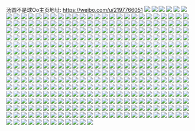 汤圆不是球Oo主页地址: https://weibo.com/u/2197766051 
![](https://wx4.sinaimg.cn/mw2000/82ff3fa3ly1h9e3ve2mwkj20pb1401kx.jpg) 
![](https://wx4.sinaimg.cn/mw2000/82ff3fa3ly1h94ijii1zbj21bs0zuwxe.jpg) 
![](https://wx4.sinaimg.cn/mw2000/82ff3fa3ly1h8wbj8qxz0j22c02c0kjm.jpg) 
![](https://wx4.sinaimg.cn/mw2000/82ff3fa3ly1h8wbj6at63j22c02c0kjm.jpg) 
![](https://wx4.sinaimg.cn/mw2000/82ff3fa3ly1h8nf3x28crj20u00u0wir.jpg) 
![](https://wx4.sinaimg.cn/mw2000/82ff3fa3ly1h8kwt1yd31j21hc0u01hj.jpg) 
![](https://wx4.sinaimg.cn/mw2000/82ff3fa3ly1h8isvd38g5j22802yo7wk.jpg) 
![](https://wx4.sinaimg.cn/mw2000/82ff3fa3ly1h8isv9d54nj2280280qv7.jpg) 
![](https://wx4.sinaimg.cn/mw2000/82ff3fa3ly1h85nld1jzij22c02c0x6q.jpg) 
![](https://wx4.sinaimg.cn/mw2000/82ff3fa3ly1h85nl7k52zj22th1fkb2a.jpg) 
![](https://wx4.sinaimg.cn/mw2000/82ff3fa3ly1h84ljkpwqwj21400u0116.jpg) 
![](https://wx4.sinaimg.cn/mw2000/82ff3fa3ly1h7xt28i43lj20v91voh5r.jpg) 
![](https://wx4.sinaimg.cn/mw2000/82ff3fa3ly1h7xt41zkufj20u00hl412.jpg) 
![](https://wx4.sinaimg.cn/mw2000/82ff3fa3ly1h7mhtlurbxj22802yoe84.jpg) 
![](https://wx4.sinaimg.cn/mw2000/82ff3fa3ly1h7mhthizq5j22rr2c0kjn.jpg) 
![](https://wx4.sinaimg.cn/mw2000/82ff3fa3ly1h7mdasa4nfj22802yoqv8.jpg) 
![](https://wx4.sinaimg.cn/mw2000/82ff3fa3ly1h7mdapgjaej22802yohdw.jpg) 
![](https://wx4.sinaimg.cn/mw2000/82ff3fa3ly1h7mdav0anfj22802yonpg.jpg) 
![](https://wx4.sinaimg.cn/mw2000/82ff3fa3ly1h7iekbbtj5j20sr0omn61.jpg) 
![](https://wx4.sinaimg.cn/mw2000/b10c1bc2ly1h7bxkuz7y5j208108caa1.jpg) 
![](https://wx4.sinaimg.cn/mw2000/82ff3fa3ly1h7hf7p3y5vj23402c0e82.jpg) 
![](https://wx4.sinaimg.cn/mw2000/82ff3fa3ly1h7hf7qa5hxj23402c0e82.jpg) 
![](https://wx4.sinaimg.cn/mw2000/82ff3fa3ly1h7hf7rgi9bj23402c0qv6.jpg) 
![](https://wx4.sinaimg.cn/mw2000/82ff3fa3ly1h7eakerpw3j22802yoqq6.jpg) 
![](https://wx4.sinaimg.cn/mw2000/82ff3fa3ly1h7eakhlumpj22802yo4qs.jpg) 
![](https://wx4.sinaimg.cn/mw2000/82ff3fa3ly1h7c52cgcjdj213u0tugob.jpg) 
![](https://wx4.sinaimg.cn/mw2000/82ff3fa3ly1h782qr5g59j23402c0x6q.jpg) 
![](https://wx4.sinaimg.cn/mw2000/82ff3fa3ly1h761mhjenmj23402c0b2c.jpg) 
![](https://wx4.sinaimg.cn/mw2000/82ff3fa3ly1h761mf9sk2j23402c01ky.jpg) 
![](https://wx4.sinaimg.cn/mw2000/82ff3fa3ly1h761mjo509j23402c0npf.jpg) 
![](https://wx4.sinaimg.cn/mw2000/82ff3fa3ly1h761mdn991j224q2yoh8f.jpg) 
![](https://wx4.sinaimg.cn/mw2000/82ff3fa3ly1h761m8a8njj22802yonpf.jpg) 
![](https://wx4.sinaimg.cn/mw2000/82ff3fa3ly1h761n1fna5j22802yob2c.jpg) 
![](https://wx4.sinaimg.cn/mw2000/82ff3fa3ly1h761mux1oyj22yi27vqv5.jpg) 
![](https://wx4.sinaimg.cn/mw2000/82ff3fa3ly1h761monaaoj21ts1ts4qr.jpg) 
![](https://wx4.sinaimg.cn/mw2000/82ff3fa3ly1h761mwk5izj23402c0npf.jpg) 
![](https://wx4.sinaimg.cn/mw2000/82ff3fa3ly1h71naspka1j23402c0qv6.jpg) 
![](https://wx4.sinaimg.cn/mw2000/82ff3fa3ly1h709k0sd14j236c1sbb2b.jpg) 
![](https://wx4.sinaimg.cn/mw2000/82ff3fa3ly1h6z8v5qh0ej20v91vo1kx.jpg) 
![](https://wx4.sinaimg.cn/mw2000/82ff3fa3ly1h6xtt55rbwj20u00u0gs1.jpg) 
![](https://wx4.sinaimg.cn/mw2000/82ff3fa3ly1h6vqcoeactj23402c0hdv.jpg) 
![](https://wx4.sinaimg.cn/mw2000/82ff3fa3ly1h6vqcrfs4cj23402c0npe.jpg) 
![](https://wx4.sinaimg.cn/mw2000/82ff3fa3ly1h6vqcqngspj22c02c0x6q.jpg) 
![](https://wx4.sinaimg.cn/mw2000/82ff3fa3ly1h6t8c5riozj20u00u015f.jpg) 
![](https://wx4.sinaimg.cn/mw2000/82ff3fa3ly1h6r9fzyz91j216o16ob29.jpg) 
![](https://wx4.sinaimg.cn/mw2000/82ff3fa3ly1h6r9fycb97j216o16on93.jpg) 
![](https://wx4.sinaimg.cn/mw2000/82ff3fa3ly1h6q4oxz3q2j22ek2c0u0x.jpg) 
![](https://wx4.sinaimg.cn/mw2000/82ff3fa3ly1h6q4owu1qnj23402c0x6p.jpg) 
![](https://wx4.sinaimg.cn/mw2000/82ff3fa3ly1h6q4p65c3ej22802yo7wk.jpg) 
![](https://wx4.sinaimg.cn/mw2000/82ff3fa3ly1h6q4otqe18j22802804qr.jpg) 
![](https://wx4.sinaimg.cn/mw2000/82ff3fa3ly1h6q4ovclx5j23402c0x6p.jpg) 
![](https://wx4.sinaimg.cn/mw2000/82ff3fa3ly1h6q4pkpzacj23402c0kjn.jpg) 
![](https://wx4.sinaimg.cn/mw2000/82ff3fa3ly1h6q4ph98acj23402c0x6p.jpg) 
![](https://wx4.sinaimg.cn/mw2000/82ff3fa3ly1h6ooejd3yxj22c02c0x6q.jpg) 
![](https://wx4.sinaimg.cn/mw2000/82ff3fa3ly1h6ooefmjinj22c02c0k38.jpg) 
![](https://wx4.sinaimg.cn/mw2000/82ff3fa3ly1h6llumd7hxj233y1pte82.jpg) 
![](https://wx4.sinaimg.cn/mw2000/82ff3fa3ly1h6lluo69ruj23402c0nif.jpg) 
![](https://wx4.sinaimg.cn/mw2000/82ff3fa3ly1h6lluqa187j23402c0npe.jpg) 
![](https://wx4.sinaimg.cn/mw2000/82ff3fa3ly1h6i02bi0nqj23402c0hdv.jpg) 
![](https://wx4.sinaimg.cn/mw2000/82ff3fa3ly1h6i02ibbzdj23402c0n92.jpg) 
![](https://wx4.sinaimg.cn/mw2000/82ff3fa3ly1h6i0200p2lj22802yo7wk.jpg) 
![](https://wx4.sinaimg.cn/mw2000/82ff3fa3ly1h6i02euyqtj23402c0n7m.jpg) 
![](https://wx4.sinaimg.cn/mw2000/82ff3fa3ly1h6i02j3rtbj20u00u00wq.jpg) 
![](https://wx4.sinaimg.cn/mw2000/82ff3fa3ly1h6gkhd3tgxj23402c0e82.jpg) 
![](https://wx4.sinaimg.cn/mw2000/82ff3fa3ly1h6fsohcw0oj23402c0x6r.jpg) 
![](https://wx4.sinaimg.cn/mw2000/82ff3fa3ly1h6fsodahlgj23402c0npe.jpg) 
![](https://wx4.sinaimg.cn/mw2000/82ff3fa3ly1h6fdjxnsa9j23402c07wj.jpg) 
![](https://wx4.sinaimg.cn/mw2000/82ff3fa3ly1h67hzyypo9j20mi0migpk.jpg) 
![](https://wx4.sinaimg.cn/mw2000/b10c1bc2ly1h6531t8cyjj208c08c3yo.jpg) 
![](https://wx4.sinaimg.cn/mw2000/82ff3fa3ly1h631xherivj23402c07wj.jpg) 
![](https://wx4.sinaimg.cn/mw2000/82ff3fa3ly1h631xftxwyj23402c0qv6.jpg) 
![](https://wx4.sinaimg.cn/mw2000/82ff3fa3ly1h631xjcju3j23402c0hdv.jpg) 
![](https://wx4.sinaimg.cn/mw2000/82ff3fa3ly1h631xltjvfj22802yokjn.jpg) 
![](https://wx4.sinaimg.cn/mw2000/82ff3fa3ly1h62tksw8qwj23402c0hdu.jpg) 
![](https://wx4.sinaimg.cn/mw2000/82ff3fa3ly1h62tktpbmkj23402c0b2a.jpg) 
![](https://wx4.sinaimg.cn/mw2000/82ff3fa3ly1h62tkrzz3aj23402c0hdu.jpg) 
![](https://wx4.sinaimg.cn/mw2000/82ff3fa3ly1h61sv1pq2tj23402c0qv6.jpg) 
![](https://wx4.sinaimg.cn/mw2000/82ff3fa3ly1h61sv03gwnj2280280b2b.jpg) 
![](https://wx4.sinaimg.cn/mw2000/82ff3fa3ly1h61sv558bnj23402c0hdu.jpg) 
![](https://wx4.sinaimg.cn/mw2000/82ff3fa3ly1h61sv2y2m1j23402c07wj.jpg) 
![](https://wx4.sinaimg.cn/mw2000/82ff3fa3ly1h61suxgi8aj228028017c.jpg) 
![](https://wx4.sinaimg.cn/mw2000/82ff3fa3ly1h61svckp3zj233y1w01ky.jpg) 
![](https://wx4.sinaimg.cn/mw2000/82ff3fa3ly1h61suuwnwej23402c0u0y.jpg) 
![](https://wx4.sinaimg.cn/mw2000/82ff3fa3ly1h61svbtwe4j22ig1obu0x.jpg) 
![](https://wx4.sinaimg.cn/mw2000/82ff3fa3ly1h60ofzd6l8j213u0tuwtb.jpg) 
![](https://wx4.sinaimg.cn/mw2000/b10c1bc2ly1h5vitk022nj206o06oq2w.jpg) 
![](https://wx4.sinaimg.cn/mw2000/82ff3fa3ly1h5usbsomdaj213u0tudpe.jpg) 
![](https://wx4.sinaimg.cn/mw2000/82ff3fa3ly1h5usbt32oej213u0tu11a.jpg) 
![](https://wx4.sinaimg.cn/mw2000/82ff3fa3ly1h5pvw14yxkj23402c0b2a.jpg) 
![](https://wx4.sinaimg.cn/mw2000/82ff3fa3ly1h5pvw8wrvgj20v90rvdnr.jpg) 
![](https://wx4.sinaimg.cn/mw2000/82ff3fa3ly1h5pvw8ajzzj20v20sqguf.jpg) 
![](https://wx4.sinaimg.cn/mw2000/82ff3fa3ly1h5pvvu8vfgj23402c04qr.jpg) 
![](https://wx4.sinaimg.cn/mw2000/82ff3fa3ly1h5pvw9e8l6j218z0xqdsk.jpg) 
![](https://wx4.sinaimg.cn/mw2000/82ff3fa3ly1h5pvy34sdaj20u017yk5d.jpg) 
![](https://wx4.sinaimg.cn/mw2000/82ff3fa3ly1h5pvxiwphdj20u00u0jyc.jpg) 
![](https://wx4.sinaimg.cn/mw2000/b10c1bc2ly1h5olyxfmcfj208c08ct8r.jpg) 
![](https://wx4.sinaimg.cn/mw2000/82ff3fa3ly1h5moyjmwl4j23402c0nph.jpg) 
![](https://wx4.sinaimg.cn/mw2000/82ff3fa3ly1h5mng3z99aj23402c0npe.jpg) 
![](https://wx4.sinaimg.cn/mw2000/82ff3fa3ly1h5mng5yw3bj22c01k07wh.jpg) 
![](https://wx4.sinaimg.cn/mw2000/82ff3fa3ly1h5mngdmvjwj223a2wp4qs.jpg) 
![](https://wx4.sinaimg.cn/mw2000/82ff3fa3ly1h5mnge3g8ej20tu0u8agb.jpg) 
![](https://wx4.sinaimg.cn/mw2000/82ff3fa3ly1h5mngeygvej22qy1wk4qq.jpg) 
![](https://wx4.sinaimg.cn/mw2000/82ff3fa3ly1h5mnggj677j23402c07wk.jpg) 
![](https://wx4.sinaimg.cn/mw2000/82ff3fa3ly1h5jdyn30i3j20u00irdi7.jpg) 
![](https://wx4.sinaimg.cn/mw2000/82ff3fa3ly1h5jdyncw39j20u00irmz7.jpg) 
![](https://wx4.sinaimg.cn/mw2000/82ff3fa3ly1h5jdyq8r6wj20u00irtbs.jpg) 
![](https://wx4.sinaimg.cn/mw2000/82ff3fa3ly1h5j4tped0wj22c033ynpg.jpg) 
![](https://wx4.sinaimg.cn/mw2000/82ff3fa3ly1h5j4tjt428j22c033yqv8.jpg) 
![](https://wx4.sinaimg.cn/mw2000/82ff3fa3ly1h5dgtczsatj23402c0x6q.jpg) 
![](https://wx4.sinaimg.cn/mw2000/82ff3fa3ly1h5dgtblyq4j23402c0kjm.jpg) 
![](https://wx4.sinaimg.cn/mw2000/82ff3fa3ly1h5dgtdzvtoj23402c0qv6.jpg) 
![](https://wx4.sinaimg.cn/mw2000/82ff3fa3ly1h5dgtfj8noj23402c0qv7.jpg) 
![](https://wx4.sinaimg.cn/mw2000/82ff3fa3ly1h5dgta77xoj22802yox6r.jpg) 
![](https://wx4.sinaimg.cn/mw2000/82ff3fa3ly1h5c0bcdlbhj20v90mlgup.jpg) 
![](https://wx4.sinaimg.cn/mw2000/82ff3fa3ly1h5c09m5qgqj20wt0u0n0g.jpg) 
![](https://wx4.sinaimg.cn/mw2000/82ff3fa3ly1h5c087f7soj22c02c0u0x.jpg) 
![](https://wx4.sinaimg.cn/mw2000/82ff3fa3ly1h5c0abr1l8j22802yo1l0.jpg) 
![](https://wx4.sinaimg.cn/mw2000/82ff3fa3ly1h5c0anav1cj23401qy4qr.jpg) 
![](https://wx4.sinaimg.cn/mw2000/82ff3fa3ly1h5aoo1424xj22o225uhdv.jpg) 
![](https://wx4.sinaimg.cn/mw2000/82ff3fa3ly1h58vp2gbw5j213u0tuafs.jpg) 
![](https://wx4.sinaimg.cn/mw2000/82ff3fa3ly1h55cud8oynj23402c0hdu.jpg) 
![](https://wx4.sinaimg.cn/mw2000/82ff3fa3ly1h55cuachf2j22yo280e84.jpg) 
![](https://wx4.sinaimg.cn/mw2000/82ff3fa3ly1h55cw3xdtbj22yo2801l0.jpg) 
![](https://wx4.sinaimg.cn/mw2000/82ff3fa3ly1h54dou9bwlj20u01sygum.jpg) 
![](https://wx4.sinaimg.cn/mw2000/82ff3fa3ly1h54dpufzr9j20pl068tc1.jpg) 
![](https://wx4.sinaimg.cn/mw2000/82ff3fa3ly1h536kpa3a4j20v91voaij.jpg) 
![](https://wx4.sinaimg.cn/mw2000/82ff3fa3ly1h534n4qrqkj22802yob2c.jpg) 
![](https://wx4.sinaimg.cn/mw2000/82ff3fa3ly1h534nbi0ycj22802yo4qs.jpg) 
![](https://wx4.sinaimg.cn/mw2000/82ff3fa3ly1h4xbmdxc2zj22802yo7wk.jpg) 
![](https://wx4.sinaimg.cn/mw2000/82ff3fa3ly1h4xbmhgc2bj2280280x6q.jpg) 
![](https://wx4.sinaimg.cn/mw2000/82ff3fa3ly1h4xbm9nlkij22802804qr.jpg) 
![](https://wx4.sinaimg.cn/mw2000/82ff3fa3ly1h4xbmkcsrbj22802yo4qs.jpg) 
![](https://wx4.sinaimg.cn/mw2000/82ff3fa3ly1h4q9l3hmscj20u01407ij.jpg) 
![](https://wx4.sinaimg.cn/mw2000/b10c1bc2ly1h4h0k7rpvej208c08c0st.jpg) 
![](https://wx4.sinaimg.cn/mw2000/82ff3fa3ly1h4b6ume3wrj20rw10bdkg.jpg) 
![](https://wx4.sinaimg.cn/mw2000/82ff3fa3ly1h4avci4ex3j222g22gx6p.jpg) 
![](https://wx4.sinaimg.cn/mw2000/82ff3fa3ly1h4avhukp17j21sn2st1kz.jpg) 
![](https://wx4.sinaimg.cn/mw2000/82ff3fa3ly1h4ac2hcc97j23402c0u0z.jpg) 
![](https://wx4.sinaimg.cn/mw2000/82ff3fa3ly1h4ac2e8au5j23402c0hdu.jpg) 
![](https://wx4.sinaimg.cn/mw2000/82ff3fa3ly1h4ac2j8t0ij23402c0npf.jpg) 
![](https://wx4.sinaimg.cn/mw2000/82ff3fa3ly1h4ac2lqklgj23402c0hdv.jpg) 
![](https://wx4.sinaimg.cn/mw2000/82ff3fa3ly1h44d8y1rsmj23401yzkjn.jpg) 
![](https://wx4.sinaimg.cn/mw2000/82ff3fa3ly1h3wilnb4b1j22801ygb29.jpg) 
![](https://wx4.sinaimg.cn/mw2000/82ff3fa3ly1h3qnu76jg1j23402c0e82.jpg) 
![](https://wx4.sinaimg.cn/mw2000/82ff3fa3ly1h3qis926f7j22c033yu0z.jpg) 
![](https://wx4.sinaimg.cn/mw2000/82ff3fa3ly1h3qisabpotj21w02d8x6p.jpg) 
![](https://wx4.sinaimg.cn/mw2000/82ff3fa3ly1h3qis76rv8j22c033yb2b.jpg) 
![](https://wx4.sinaimg.cn/mw2000/82ff3fa3ly1h3qisccbl6j22c0340npf.jpg) 
![](https://wx4.sinaimg.cn/mw2000/82ff3fa3ly1h3qishlyy3j233n2c0qv6.jpg) 
![](https://wx4.sinaimg.cn/mw2000/82ff3fa3ly1h3qise3ft9j22802s3x6r.jpg) 
![](https://wx4.sinaimg.cn/mw2000/82ff3fa3ly1h3qisj76caj22ba2et7wi.jpg) 
![](https://wx4.sinaimg.cn/mw2000/82ff3fa3ly1h3qiskov59j22c02c07wi.jpg) 
![](https://wx4.sinaimg.cn/mw2000/b10c1bc2ly1h3g477pf53j208c08cmxb.jpg) 
![](https://wx4.sinaimg.cn/mw2000/82ff3fa3ly1h3lww6l3yvj22802yoqv7.jpg) 
![](https://wx4.sinaimg.cn/mw2000/82ff3fa3ly1h3lww57qfwj22802yonpf.jpg) 
![](https://wx4.sinaimg.cn/mw2000/82ff3fa3ly1h3lww89k12j22802yox6r.jpg) 
![](https://wx4.sinaimg.cn/mw2000/82ff3fa3ly1h3lww9xfzpj23402c0qv6.jpg) 
![](https://wx4.sinaimg.cn/mw2000/82ff3fa3ly1h3lwwcmrioj22802yokjn.jpg) 
![](https://wx4.sinaimg.cn/mw2000/82ff3fa3ly1h3lwwb9wnsj22mf1ytb2a.jpg) 
![](https://wx4.sinaimg.cn/mw2000/82ff3fa3ly1h3kpwhw28cj21w02io7wi.jpg) 
![](https://wx4.sinaimg.cn/mw2000/82ff3fa3ly1h3kpwgvzapj21w02de1ky.jpg) 
![](https://wx4.sinaimg.cn/mw2000/82ff3fa3ly1h3kpwk6wv2j21w02iox6p.jpg) 
![](https://wx4.sinaimg.cn/mw2000/82ff3fa3ly1h3kpwkzqdcj21w01w0qv5.jpg) 
![](https://wx4.sinaimg.cn/mw2000/82ff3fa3ly1h3kpwjbq70j21rr2cz4qq.jpg) 
![](https://wx4.sinaimg.cn/mw2000/82ff3fa3ly1h3kpwlrykmj21w01w0u0x.jpg) 
![](https://wx4.sinaimg.cn/mw2000/82ff3fa3ly1h3kpwmjfnqj21w01w0qv5.jpg) 
![](https://wx4.sinaimg.cn/mw2000/82ff3fa3ly1h3kccv2nluj23402c01l2.jpg) 
![](https://wx4.sinaimg.cn/mw2000/82ff3fa3ly1h3dx5lb10yj23402c0npe.jpg) 
![](https://wx4.sinaimg.cn/mw2000/82ff3fa3ly1h3dx5jwmswj23402c07wi.jpg) 
![](https://wx4.sinaimg.cn/mw2000/82ff3fa3ly1h3dp9r78ynj21k01rxhdt.jpg) 
![](https://wx4.sinaimg.cn/mw2000/82ff3fa3ly1h3dp9s7p7hj21w01fcnpd.jpg) 
![](https://wx4.sinaimg.cn/mw2000/82ff3fa3ly1h34mri3zsbj20v90xn10a.jpg) 
![](https://wx4.sinaimg.cn/mw2000/b10c1bc2ly1h2ql3l3es7j208c08ct8q.jpg) 
![](https://wx4.sinaimg.cn/mw2000/82ff3fa3ly1h2yal4tqoqj223y23yx6p.jpg) 
![](https://wx4.sinaimg.cn/mw2000/82ff3fa3ly1h2v58c9ya1j21w02iohdu.jpg) 
![](https://wx4.sinaimg.cn/mw2000/82ff3fa3ly1h2v58b07vqj21ul2ccb2a.jpg) 
![](https://wx4.sinaimg.cn/mw2000/82ff3fa3ly1h2rw2th9c4j20q60vzgpg.jpg) 
![](https://wx4.sinaimg.cn/mw2000/82ff3fa3ly1h2pdc20lmjj21w02io1kz.jpg) 
![](https://wx4.sinaimg.cn/mw2000/82ff3fa3ly1h2pdc3cffgj21w01zb4qq.jpg) 
![](https://wx4.sinaimg.cn/mw2000/82ff3fa3ly1h2pdc0dqibj21w02d2kjm.jpg) 
![](https://wx4.sinaimg.cn/mw2000/82ff3fa3ly1h2kfs0olj8j22342347q5.jpg) 
![](https://wx4.sinaimg.cn/mw2000/82ff3fa3ly1h2kfs1cri6j21w02cn4qq.jpg) 
![](https://wx4.sinaimg.cn/mw2000/82ff3fa3ly1h2cxenp7n9j20v91vo7cq.jpg) 
![](https://wx4.sinaimg.cn/mw2000/82ff3fa3ly1h2cwowv81kj23402c0b2a.jpg) 
![](https://wx4.sinaimg.cn/mw2000/82ff3fa3ly1h2cwovjnxhj23402c0x6p.jpg) 
![](https://wx4.sinaimg.cn/mw2000/82ff3fa3ly1h2cwotooizj22c02c01ky.jpg) 
![](https://wx4.sinaimg.cn/mw2000/82ff3fa3ly1h2cwp022lkj23402c0hdv.jpg) 
![](https://wx4.sinaimg.cn/mw2000/82ff3fa3ly1h2cwoyynewj21t82c7npe.jpg) 
![](https://wx4.sinaimg.cn/mw2000/82ff3fa3ly1h2cwp1bsq2j215z0nmqff.jpg) 
![](https://wx4.sinaimg.cn/mw2000/82ff3fa3ly1h2cwoufn0cj20xc2yrb29.jpg) 
![](https://wx4.sinaimg.cn/mw2000/82ff3fa3ly1h2cwznmut5j21w027yb2a.jpg) 
![](https://wx4.sinaimg.cn/mw2000/82ff3fa3ly1h2cwuvaz0hj23402c0e82.jpg) 
![](https://wx4.sinaimg.cn/mw2000/82ff3fa3ly1h2cl5mp79wj20mg0lnjxh.jpg) 
![](https://wx4.sinaimg.cn/mw2000/82ff3fa3ly1h25tlmuo66j20ux0jde81.jpg) 
![](https://wx4.sinaimg.cn/mw2000/82ff3fa3ly1h25tln7axqj21g30sphdu.jpg) 
![](https://wx4.sinaimg.cn/mw2000/82ff3fa3ly1h1ympy75uwj23402c07wi.jpg) 
![](https://wx4.sinaimg.cn/mw2000/82ff3fa3ly1h1wqjm0pigj23402c0npd.jpg) 
![](https://wx4.sinaimg.cn/mw2000/82ff3fa3ly1h1wqjs2p9jj23402c0b2b.jpg) 
![](https://wx4.sinaimg.cn/mw2000/82ff3fa3ly1h1wqjqtblej23402c01l0.jpg) 
![](https://wx4.sinaimg.cn/mw2000/82ff3fa3ly1h1wqjpjsd2j23402c0x6p.jpg) 
![](https://wx4.sinaimg.cn/mw2000/82ff3fa3ly1h1wqjorm2mj22cu1w0e82.jpg) 
![](https://wx4.sinaimg.cn/mw2000/82ff3fa3ly1h1wqjux48xj23402c0u0y.jpg) 
![](https://wx4.sinaimg.cn/mw2000/82ff3fa3ly1h1wqjn028mj22c0340e82.jpg) 
![](https://wx4.sinaimg.cn/mw2000/82ff3fa3ly1h1wqjtfd1aj23402c0npe.jpg) 
![](https://wx4.sinaimg.cn/mw2000/82ff3fa3ly1h1wqjnjr6rj22c03404no.jpg) 
![](https://wx4.sinaimg.cn/mw2000/82ff3fa3ly1h1t0whf4qhj23402c0b2a.jpg) 
![](https://wx4.sinaimg.cn/mw2000/82ff3fa3ly1h1t0wibkvzj23402c0u0x.jpg) 
![](https://wx4.sinaimg.cn/mw2000/82ff3fa3ly1h1t0xd0xpqj23402c0x6p.jpg) 
![](https://wx4.sinaimg.cn/mw2000/82ff3fa3ly1h1t0wf5z8kj22o02o04qq.jpg) 
![](https://wx4.sinaimg.cn/mw2000/82ff3fa3ly1h1t0wgm3udj21w023rb2a.jpg) 
![](https://wx4.sinaimg.cn/mw2000/82ff3fa3ly1h1t0wjnzjej22o02o07wi.jpg) 
![](https://wx4.sinaimg.cn/mw2000/82ff3fa3ly1h1oocxyql2j22c0340npd.jpg) 
![](https://wx4.sinaimg.cn/mw2000/82ff3fa3ly1h1oocywifmj22c0340qv5.jpg) 
![](https://wx4.sinaimg.cn/mw2000/82ff3fa3ly1h1ji0jympxj23402c01ky.jpg) 
![](https://wx4.sinaimg.cn/mw2000/82ff3fa3ly1h1jfksic3jj23402c0u0y.jpg) 
![](https://wx4.sinaimg.cn/mw2000/82ff3fa3ly1h1jfktle5nj23402c07wi.jpg) 
![](https://wx4.sinaimg.cn/mw2000/82ff3fa3ly1h1jfkrfiiej23402c0u0x.jpg) 
![](https://wx4.sinaimg.cn/mw2000/82ff3fa3ly1h1jfmpu00kj212m0lqk3f.jpg) 
![](https://wx4.sinaimg.cn/mw2000/82ff3fa3ly1h1gkz8ku0kj21vy2d9kjm.jpg) 
![](https://wx4.sinaimg.cn/mw2000/82ff3fa3ly1h1gkzbauxvj23402c0u0x.jpg) 
![](https://wx4.sinaimg.cn/mw2000/82ff3fa3ly1h1gkza8y79j23401yz7wh.jpg) 
![](https://wx4.sinaimg.cn/mw2000/82ff3fa3ly1h1gkzh8fq2j23402c07wi.jpg) 
![](https://wx4.sinaimg.cn/mw2000/82ff3fa3ly1h0uije8jknj21400u0qca.jpg) 
![](https://wx4.sinaimg.cn/mw2000/82ff3fa3ly1h0uijenlqrj20u00u0dov.jpg) 
![](https://wx4.sinaimg.cn/mw2000/82ff3fa3ly1h0uijf00ajj20u00u0wng.jpg) 
![](https://wx4.sinaimg.cn/mw2000/82ff3fa3ly1h0uijfehavj20u00u0n2a.jpg) 
![](https://wx4.sinaimg.cn/mw2000/82ff3fa3ly1h0uijgqrdwj20mh0m50uo.jpg) 
![](https://wx4.sinaimg.cn/mw2000/82ff3fa3ly1h0oh7r8s01j23402c0b2b.jpg) 
![](https://wx4.sinaimg.cn/mw2000/82ff3fa3ly1h0oh6hv50wj23402c07wk.jpg) 
![](https://wx4.sinaimg.cn/mw2000/82ff3fa3ly1h0oh6k92tgj23402c0u0z.jpg) 
![](https://wx4.sinaimg.cn/mw2000/82ff3fa3ly1h0oh7omzlbj21w02dgkjm.jpg) 
![](https://wx4.sinaimg.cn/mw2000/82ff3fa3ly1h0oh6lq4juj22c02cn4qq.jpg) 
![](https://wx4.sinaimg.cn/mw2000/82ff3fa3ly1h0oh7sqe0tj21w01w04qq.jpg) 
![](https://wx4.sinaimg.cn/mw2000/82ff3fa3ly1gzsbpowlfoj23402c0u0y.jpg) 
![](https://wx4.sinaimg.cn/mw2000/82ff3fa3ly1gzsbpo1kerj22c0340npe.jpg) 
![](https://wx4.sinaimg.cn/mw2000/82ff3fa3ly1gzq4rsjnimj20ie0h9taw.jpg) 
![](https://wx4.sinaimg.cn/mw2000/82ff3fa3ly1gzhewb8grgj20v70su78r.jpg) 
![](https://wx4.sinaimg.cn/mw2000/82ff3fa3ly1gzegmx5okpj23401r07wj.jpg) 
![](https://wx4.sinaimg.cn/mw2000/82ff3fa3ly1gzegmef1qgj21a40ylh0q.jpg) 
![](https://wx4.sinaimg.cn/mw2000/82ff3fa3ly1gzegmyckxgj20wt0omjyu.jpg) 
![](https://wx4.sinaimg.cn/mw2000/82ff3fa3ly1gzegmythnfj20i20gvmzb.jpg) 
![](https://wx4.sinaimg.cn/mw2000/82ff3fa3ly1gzdcr3s519j21w01w01ky.jpg) 
![](https://wx4.sinaimg.cn/mw2000/82ff3fa3ly1gzdcr2jng8j21mg1mghdt.jpg) 
![](https://wx4.sinaimg.cn/mw2000/82ff3fa3ly1gyxa616lvpj21420u0hbe.jpg) 
![](https://wx4.sinaimg.cn/mw2000/82ff3fa3ly1gyh3l39sfuj21f02io4qq.jpg) 
![](https://wx4.sinaimg.cn/mw2000/82ff3fa3ly1gyh3l45unlj21f02io7wi.jpg) 
![](https://wx4.sinaimg.cn/mw2000/82ff3fa3ly1gyh3l5ambpj21f02io1ky.jpg) 
![](https://wx4.sinaimg.cn/mw2000/82ff3fa3ly1gyfj1h7683j23402c0hdu.jpg) 
![](https://wx4.sinaimg.cn/mw2000/82ff3fa3ly1gyfj1fo66jj23402c0b2b.jpg) 
![](https://wx4.sinaimg.cn/mw2000/82ff3fa3ly1gyeuyr2s1oj20v90gaq59.jpg) 
![](https://wx4.sinaimg.cn/mw2000/82ff3fa3ly1gy932ryhvcj20n00ltwg8.jpg) 
![](https://wx4.sinaimg.cn/mw2000/82ff3fa3ly1gy2xy9qg7mj22om20g4qq.jpg) 
![](https://wx4.sinaimg.cn/mw2000/82ff3fa3ly1gy2xyao9d0j23402c0npg.jpg) 
![](https://wx4.sinaimg.cn/mw2000/82ff3fa3ly1gy2xy96i2gj20n00ltwg8.jpg) 
![](https://wx4.sinaimg.cn/mw2000/82ff3fa3ly1gy0tvcmhauj21ca2dsx6p.jpg) 
![](https://wx4.sinaimg.cn/mw2000/82ff3fa3ly1gy0tvbvryxj23402c0x6q.jpg) 
![](https://wx4.sinaimg.cn/mw2000/82ff3fa3ly1gy0tvd4bqcj21ca1cb4qp.jpg) 
![](https://wx4.sinaimg.cn/mw2000/82ff3fa3ly1gy0tvduofaj22c02bzb2a.jpg) 
![](https://wx4.sinaimg.cn/mw2000/82ff3fa3ly1gy0tvasmh2j23402c0qv7.jpg) 
![](https://wx4.sinaimg.cn/mw2000/82ff3fa3ly1gy0tveggpqj21lv1n27wh.jpg) 
![](https://wx4.sinaimg.cn/mw2000/82ff3fa3ly1gxxbwtb7s9j20u00mijyn.jpg) 
![](https://wx4.sinaimg.cn/mw2000/82ff3fa3ly1gxxbwvy7goj21470u5tma.jpg) 
![](https://wx4.sinaimg.cn/mw2000/82ff3fa3ly1gxxbwpjva5j23402c0npe.jpg) 
![](https://wx4.sinaimg.cn/mw2000/82ff3fa3ly1gxw4xscmo8j20u00s9tl1.jpg) 
![](https://wx4.sinaimg.cn/mw2000/82ff3fa3ly1gxsou3hlnrj21ca2ds1ky.jpg) 
![](https://wx4.sinaimg.cn/mw2000/82ff3fa3ly1gxsou43nasj21ca2ds1ky.jpg) 
![](https://wx4.sinaimg.cn/mw2000/82ff3fa3ly1gxsoua5o9wj20et0etjrw.jpg) 
![](https://wx4.sinaimg.cn/mw2000/82ff3fa3ly1gxsou2zql3j20k00iego3.jpg) 
![](https://wx4.sinaimg.cn/mw2000/82ff3fa3ly1gxjiusdkh7j23402c0b2b.jpg) 
![](https://wx4.sinaimg.cn/mw2000/82ff3fa3ly1gxjiurjo0zj23402c0kjn.jpg) 
![](https://wx4.sinaimg.cn/mw2000/82ff3fa3ly1gx5mo7tf7lj23402c0e82.jpg) 
![](https://wx4.sinaimg.cn/mw2000/82ff3fa3ly1gx5mo6p8ibj23402c04qr.jpg) 
![](https://wx4.sinaimg.cn/mw2000/82ff3fa3ly1gwjanyd5txj23402c0x6r.jpg) 
![](https://wx4.sinaimg.cn/mw2000/82ff3fa3ly1gwjanwtx88j23402c04qs.jpg) 
![](https://wx4.sinaimg.cn/mw2000/002oJBlxly1gvojam2fh3j63402c0x6q02.jpg) 
![](https://wx4.sinaimg.cn/mw2000/002oJBlxly1gvkdlz3ljrj60ji0ikq8m02.jpg) 
![](https://wx4.sinaimg.cn/mw2000/002oJBlxly1gvkdlzhwd6j60u00shn4t02.jpg) 
![](https://wx4.sinaimg.cn/mw2000/002oJBlxly1gvkdlyrya7j615n0pz7ix02.jpg) 
![](https://wx4.sinaimg.cn/mw2000/002oJBlxly1gvjull54vfj60u00mitl802.jpg) 
![](https://wx4.sinaimg.cn/mw2000/002oJBlxly1gvjulmnsr6j63402c0e8302.jpg) 
![](https://wx4.sinaimg.cn/mw2000/002oJBlxly1gvjulob28sj60u00miqef02.jpg) 
![](https://wx4.sinaimg.cn/mw2000/002oJBlxly1gvjulplptij63402c0qv602.jpg) 
![](https://wx4.sinaimg.cn/mw2000/002oJBlxly1gvgckwtt6zj63402c01kz02.jpg) 
![](https://wx4.sinaimg.cn/mw2000/002oJBlxly1gv6wtm0c35j60uk3wwnpd02.jpg) 
![](https://wx4.sinaimg.cn/mw2000/002oJBlxly1gv6wua1prpj63402c0npf02.jpg) 
![](https://wx4.sinaimg.cn/mw2000/002oJBlxly1gv6wu97bo7j62c02c0e8202.jpg) 
![](https://wx4.sinaimg.cn/mw2000/002oJBlxly1gv6wtdqkq0j62c02dbqv602.jpg) 
![](https://wx4.sinaimg.cn/mw2000/002oJBlxly1gv6wtgzjtdj62681mob2902.jpg) 
![](https://wx4.sinaimg.cn/mw2000/002oJBlxly1gv6wtbbi4sj61vn1vnqv502.jpg) 
![](https://wx4.sinaimg.cn/mw2000/002oJBlxly1gv6wtfca2uj61902801ky02.jpg) 
![](https://wx4.sinaimg.cn/mw2000/002oJBlxly1gv6wtmti61j60uk51fnpe02.jpg) 
![](https://wx4.sinaimg.cn/mw2000/002oJBlxly1gv6wto0pc7j62c02v67wj02.jpg) 
![](https://wx4.sinaimg.cn/mw2000/002oJBlxly1guxbw5i84mj63402c04qr02.jpg) 
![](https://wx4.sinaimg.cn/mw2000/002oJBlxly1guxbzh6hkcj63402c07wk02.jpg) 
![](https://wx4.sinaimg.cn/mw2000/002oJBlxly1guxbvozy4ij6190280npd02.jpg) 
![](https://wx4.sinaimg.cn/mw2000/002oJBlxly1guxbvg4bhsj6190280kjl02.jpg) 
![](https://wx4.sinaimg.cn/mw2000/002oJBlxly1guje7x0dl6j6280190hdu02.jpg) 
![](https://wx4.sinaimg.cn/mw2000/002oJBlxly1guje7yc0xwj6190280qv502.jpg) 
![](https://wx4.sinaimg.cn/mw2000/002oJBlxly1guf159cjalj63402c07wk02.jpg) 
![](https://wx4.sinaimg.cn/mw2000/002oJBlxly1gu97bnrfr7j62c02cb7wi02.jpg) 
![](https://wx4.sinaimg.cn/mw2000/002oJBlxly1gu97bot20mj621u2697wi02.jpg) 
![](https://wx4.sinaimg.cn/mw2000/002oJBlxly1gu97bpykumj62c028a4qr02.jpg) 
![](https://wx4.sinaimg.cn/mw2000/002oJBlxly1gu97br0jumj62c027u4qq02.jpg) 
![](https://wx4.sinaimg.cn/mw2000/002oJBlxly1gu97bs5gywj63402c07wj02.jpg) 
![](https://wx4.sinaimg.cn/mw2000/82ff3fa3ly1gu796lzacij20u00u0k23.jpg) 
![](https://wx4.sinaimg.cn/mw2000/82ff3fa3ly1gtorbnswsrj2190280e81.jpg) 
![](https://wx4.sinaimg.cn/mw2000/82ff3fa3ly1gtorbofvlfj2190280e81.jpg) 
![](https://wx4.sinaimg.cn/mw2000/82ff3fa3ly1gtorbp4zffj2190280npd.jpg) 
![](https://wx4.sinaimg.cn/mw2000/82ff3fa3ly1gtlymjob4kj22td2c0u10.jpg) 
![](https://wx4.sinaimg.cn/mw2000/82ff3fa3ly1gtlymmg28bj23402c0b2d.jpg) 
![](https://wx4.sinaimg.cn/mw2000/82ff3fa3ly1gtjxgmy0m0j20ve0rf1ax.jpg) 
![](https://wx4.sinaimg.cn/mw2000/82ff3fa3ly1gt6w7cf7h7j23402c0kjn.jpg) 
![](https://wx4.sinaimg.cn/mw2000/82ff3fa3ly1gsz6ddehr9j24tg2yib2e.jpg) 
![](https://wx4.sinaimg.cn/mw2000/82ff3fa3ly1gsz6dh5ps9j23402c0hdw.jpg) 
![](https://wx4.sinaimg.cn/mw2000/82ff3fa3ly1gsz6d8c7lzj229k19w1kv.jpg) 
![](https://wx4.sinaimg.cn/mw2000/82ff3fa3ly1gsxqpc17i1j2190280e81.jpg) 
![](https://wx4.sinaimg.cn/mw2000/82ff3fa3ly1gsxqpcqiruj2190280b29.jpg) 
![](https://wx4.sinaimg.cn/mw2000/82ff3fa3ly1gsxqpb1hr7j21902807wh.jpg) 
![](https://wx4.sinaimg.cn/mw2000/82ff3fa3ly1gsl3r6cbj4j2190280hdt.jpg) 
![](https://wx4.sinaimg.cn/mw2000/82ff3fa3ly1gsl3r7w2d6j22c02bzu0y.jpg) 
![](https://wx4.sinaimg.cn/mw2000/82ff3fa3ly1gsl3r5cnjhj22bv1o14qq.jpg) 
![](https://wx4.sinaimg.cn/mw2000/82ff3fa3ly1gsjz9bmrv8j22b928i4qr.jpg) 
![](https://wx4.sinaimg.cn/mw2000/82ff3fa3ly1gsjz9d63o7j20jg0jg78x.jpg) 
![](https://wx4.sinaimg.cn/mw2000/82ff3fa3ly1gsjz9fw34mj23402c04qq.jpg) 
![](https://wx4.sinaimg.cn/mw2000/82ff3fa3ly1gsjz9cqmesj22c02dtu0y.jpg) 
![](https://wx4.sinaimg.cn/mw2000/82ff3fa3ly1gsjz9h81iej21901901kx.jpg) 
![](https://wx4.sinaimg.cn/mw2000/82ff3fa3ly1gsjz9e7nntj23402c07wi.jpg) 
![](https://wx4.sinaimg.cn/mw2000/82ff3fa3ly1gs848pvzztj22c0296npf.jpg) 
![](https://wx4.sinaimg.cn/mw2000/82ff3fa3ly1gs848rd1y1j22c02c1kjo.jpg) 
![](https://wx4.sinaimg.cn/mw2000/82ff3fa3ly1gs08zv4g3bj2280190e81.jpg) 
![](https://wx4.sinaimg.cn/mw2000/82ff3fa3ly1gs08ztzckxj2190280kjl.jpg) 
![](https://wx4.sinaimg.cn/mw2000/82ff3fa3ly1gs08zsswgvj2280190e81.jpg) 
![](https://wx4.sinaimg.cn/mw2000/82ff3fa3ly1gs08zxwhaqj22c02c0npe.jpg) 
![](https://wx4.sinaimg.cn/mw2000/82ff3fa3ly1gs08zwryd6j21901zrb29.jpg) 
![](https://wx4.sinaimg.cn/mw2000/82ff3fa3ly1gs08zzenocj22c02c0kjm.jpg) 
![](https://wx4.sinaimg.cn/mw2000/82ff3fa3ly1gs0918b8dxj22c0340qv6.jpg) 
![](https://wx4.sinaimg.cn/mw2000/82ff3fa3ly1gs0915k7saj23402c0npd.jpg) 
![](https://wx4.sinaimg.cn/mw2000/82ff3fa3ly1grsnkzg035j23402c0npd.jpg) 
![](https://wx4.sinaimg.cn/mw2000/82ff3fa3ly1grkb6g0vzoj23402c0kjl.jpg) 
![](https://wx4.sinaimg.cn/mw2000/82ff3fa3ly1grkb65udqlj23402c0b29.jpg) 
![](https://wx4.sinaimg.cn/mw2000/82ff3fa3ly1grftg17fdpj23402c0b2b.jpg) 
![](https://wx4.sinaimg.cn/mw2000/82ff3fa3ly1gr9yc3je6xj20tu1syqfg.jpg) 
![](https://wx4.sinaimg.cn/mw2000/82ff3fa3ly1gr4stffv83j23402c0hdt.jpg) 
![](https://wx4.sinaimg.cn/mw2000/82ff3fa3ly1gr4sticgk1j23402c0npd.jpg) 
![](https://wx4.sinaimg.cn/mw2000/82ff3fa3ly1gr05a91vb7j2190280b29.jpg) 
![](https://wx4.sinaimg.cn/mw2000/82ff3fa3ly1gr05ahdcmfj2280190kjl.jpg) 
![](https://wx4.sinaimg.cn/mw2000/82ff3fa3ly1gr05a1usduj23402c0e83.jpg) 
![](https://wx4.sinaimg.cn/mw2000/82ff3fa3ly1gr05b1413yj21902807wh.jpg) 
![](https://wx4.sinaimg.cn/mw2000/82ff3fa3ly1gr05c5rlzsj23402c0npf.jpg) 
![](https://wx4.sinaimg.cn/mw2000/82ff3fa3ly1gr05blxzpbj2190200e81.jpg) 
![](https://wx4.sinaimg.cn/mw2000/82ff3fa3ly1gr05aqj7omj2190280npd.jpg) 
![](https://wx4.sinaimg.cn/mw2000/82ff3fa3ly1gr05caajaej2190280h9l.jpg) 
![](https://wx4.sinaimg.cn/mw2000/82ff3fa3ly1gr05be7ytjj2190280kjl.jpg) 
![](https://wx4.sinaimg.cn/mw2000/82ff3fa3ly1gqsplek7zej22bz1k0kjl.jpg) 
![](https://wx4.sinaimg.cn/mw2000/82ff3fa3ly1gqsplfhnxej23402c0e82.jpg) 
![](https://wx4.sinaimg.cn/mw2000/82ff3fa3ly1gqshghscw4j21900yd7mt.jpg) 
![](https://wx4.sinaimg.cn/mw2000/82ff3fa3ly1gqshgj19cdj2190280qv5.jpg) 
![](https://wx4.sinaimg.cn/mw2000/82ff3fa3ly1gqshgk4vr8j2190280hdt.jpg) 
![](https://wx4.sinaimg.cn/mw2000/82ff3fa3ly1gqshgkpqlyj2280190kjl.jpg) 
![](https://wx4.sinaimg.cn/mw2000/82ff3fa3ly1gqshglcnrbj2190280kjl.jpg) 
![](https://wx4.sinaimg.cn/mw2000/82ff3fa3ly1gqshghg47wj21902801kx.jpg) 
![](https://wx4.sinaimg.cn/mw2000/82ff3fa3ly1gqpb2rj50xj23402c0e81.jpg) 
![](https://wx4.sinaimg.cn/mw2000/82ff3fa3ly1gqpb2z6wznj22c0340qv5.jpg) 
![](https://wx4.sinaimg.cn/mw2000/82ff3fa3ly1gqpb2vozf6j23402c07wh.jpg) 
![](https://wx4.sinaimg.cn/mw2000/82ff3fa3ly1gqpb2tqiczj23402c0hdt.jpg) 
![](https://wx4.sinaimg.cn/mw2000/82ff3fa3ly1gqpb350wyvj23402c0kjl.jpg) 
![](https://wx4.sinaimg.cn/mw2000/82ff3fa3ly1gqpb32i2xvj23402c0hdt.jpg) 
![](https://wx4.sinaimg.cn/mw2000/82ff3fa3ly1gqh6rw44d6j23402c07wi.jpg) 
![](https://wx4.sinaimg.cn/mw2000/82ff3fa3ly1gqh6vijt5kj23402c04qq.jpg) 
![](https://wx4.sinaimg.cn/mw2000/82ff3fa3ly1gq7g74trj7j234122o7wj.jpg) 
![](https://wx4.sinaimg.cn/mw2000/82ff3fa3ly1gq7g76d38yj22c0340e81.jpg) 
![](https://wx4.sinaimg.cn/mw2000/82ff3fa3ly1gq7g72kbxkj23402c0kjm.jpg) 
![](https://wx4.sinaimg.cn/mw2000/82ff3fa3ly1gq7g7eq84jj23402c07wh.jpg) 
![](https://wx4.sinaimg.cn/mw2000/82ff3fa3ly1gq7g7cte4oj23402c07wh.jpg) 
![](https://wx4.sinaimg.cn/mw2000/82ff3fa3ly1gq7g7asfoqj23402c04qp.jpg) 
![](https://wx4.sinaimg.cn/mw2000/82ff3fa3ly1gq7g78qdg0j23402c07wh.jpg) 
![](https://wx4.sinaimg.cn/mw2000/82ff3fa3ly1gq7g7h5fqkj23402c0x6p.jpg) 
![](https://wx4.sinaimg.cn/mw2000/82ff3fa3ly1gq7g6ytsp1j23402c0u0y.jpg) 
![](https://wx4.sinaimg.cn/mw2000/82ff3fa3ly1gpxzomh9bij20u00sn1kx.jpg) 
![](https://wx4.sinaimg.cn/mw2000/82ff3fa3ly1gpntpuyy9yj23402c0qv5.jpg) 
![](https://wx4.sinaimg.cn/mw2000/82ff3fa3ly1gpntrfn0tzj23402c01kz.jpg) 
![](https://wx4.sinaimg.cn/mw2000/82ff3fa3ly1gpntrdm5orj23402c0qv6.jpg) 
![](https://wx4.sinaimg.cn/mw2000/82ff3fa3ly1gpetwtnes5j21o0280u0x.jpg) 
![](https://wx4.sinaimg.cn/mw2000/82ff3fa3ly1gpetxgw57mj215023ie81.jpg) 
![](https://wx4.sinaimg.cn/mw2000/82ff3fa3ly1gpetwuef72j21o01o0npd.jpg) 
![](https://wx4.sinaimg.cn/mw2000/82ff3fa3ly1gpetwyhr8cj23402c0e82.jpg) 
![](https://wx4.sinaimg.cn/mw2000/82ff3fa3ly1gpetwv40r8j2190280kjl.jpg) 
![](https://wx4.sinaimg.cn/mw2000/82ff3fa3ly1gpetwssvtvj23402c07wi.jpg) 
![](https://wx4.sinaimg.cn/mw2000/82ff3fa3ly1gpetx2gjo8j2340340u1g.jpg) 
![](https://wx4.sinaimg.cn/mw2000/82ff3fa3ly1gpetwvvtxij2190280hdt.jpg) 
![](https://wx4.sinaimg.cn/mw2000/82ff3fa3ly1gpetx6y47aj2340340kk4.jpg) 
![](https://wx4.sinaimg.cn/mw2000/82ff3fa3ly1gpetxaqmhuj2340340qvm.jpg) 
![](https://wx4.sinaimg.cn/mw2000/82ff3fa3ly1gpetxeqstbj2340340b2r.jpg) 

